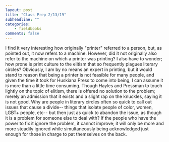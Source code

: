 ```yaml
---
layout: post
title: "Class Prep 2/13/19"
subheadline: ""
categories:
    - fieldbooks
comments: false
---
```

I find it very interesting how originally "printer" referred to a person, but, as pointed out, it now refers to a machine. However, did it not originally also refer to the machine on which a printer was printing? I also have to wonder; how prone is print culture to the elitism that so frequently plagues literary circles? Obviously, I am by no means an expert in printing, but it would stand to reason that being a printer is not feasible for many people, and given the time it took for Huskiana Press to come into being, I can assume it is more than a little time consuming. Though Hayles and Pressman to touch lightly on the topic of elitism, there is offered no solution to the problem; merely an admission that it exists and a slight rap on the knuckles, saying it is not good. Why are people in literary circles often so quick to call out issues that cause a divide-- things that isolate people of color, women, LGBT+ people, etc-- but then just as quick to abandon the issue, as though it is a problem for someone else to deal with? If the people who have the power to fix it ignore the problem, it cannot improve; it will only be more and more steadily ignored while simultaneously being acknowledged just enough for those in charge to pat themselves on the back.